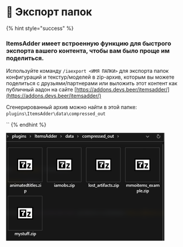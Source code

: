 # 💾 Экспорт папок

{% hint style="success" %}
### ItemsAdder имеет встроенную функцию для быстрого экспорта вашего контента, чтобы вам было проще им поделиться.

Используйте команду `/iaexport <ИМЯ ПАПКИ>` для экспорта папок конфигураций и текстур/моделей в zip-архив, которым вы можете поделиться с друзьями/партнерами или выложить этот контент как публичный аадон на сайте [https://addons.devs.beer/itemsadder/](https://addons.devs.beer/itemsadder/)

Сгенерированный архив можно найти в этой папке: `plugins\ItemsAdder\data\compressed_out`

\`\`
{% endhint %}

![](<../.gitbook/assets/immagine (34).png>)
